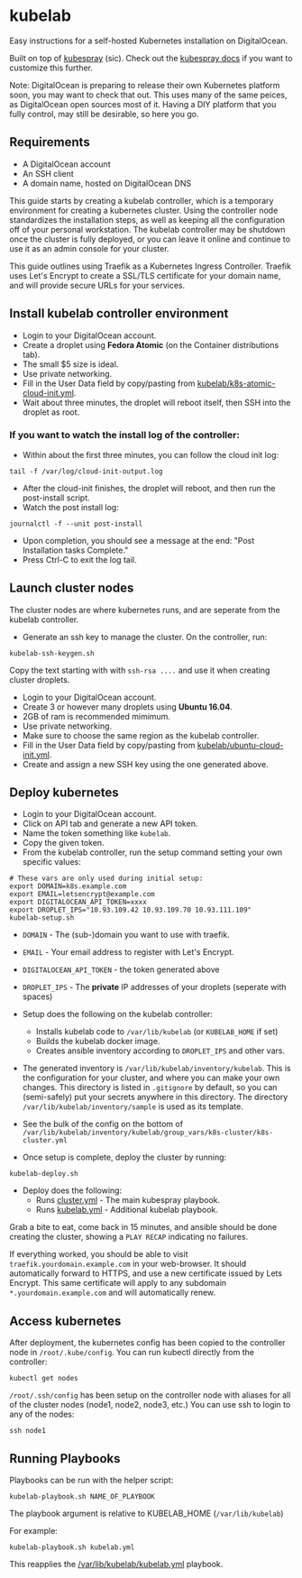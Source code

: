 # kubelab

Easy instructions for a self-hosted Kubernetes installation on
DigitalOcean.

Built on top of
[kubespray](https://github.com/kubernetes-incubator/kubespray/) (sic).
Check out the [kubespray
docs](https://github.com/kubernetes-incubator/kubespray#documents) if
you want to customize this further.

Note: DigitalOcean is preparing to release their own Kubernetes
platform soon, you may want to check that out. This uses many of the
same peices, as DigitalOcean open sources most of it. Having a DIY
platform that you fully control, may still be desirable, so here you
go.

## Requirements

 * A DigitalOcean account
 * An SSH client
 * A domain name, hosted on DigitalOcean DNS

This guide starts by creating a kubelab controller, which is a
temporary environment for creating a kubernetes cluster. Using the
controller node standardizes the installation steps, as well as
keeping all the configuration off of your personal workstation. The
kubelab controller may be shutdown once the cluster is fully deployed,
or you can leave it online and continue to use it as an admin console
for your cluster.

This guide outlines using Traefik as a Kubernetes Ingress
Controller. Traefik uses Let's Encrypt to create a SSL/TLS certificate
for your domain name, and will provide secure URLs for your services.

## Install kubelab controller environment

 - Login to your DigitalOcean account.
 - Create a droplet using **Fedora Atomic** (on the Container distributions tab).
 - The small $5 size is ideal.
 - Use private networking.
 - Fill in the User Data field by copy/pasting from [kubelab/k8s-atomic-cloud-init.yml](https://raw.githubusercontent.com/EnigmaCurry/kubelab/kubelab/kubelab/k8s-atomic-cloud-init.yml).
 - Wait about three minutes, the droplet will reboot itself, then SSH
   into the droplet as root.

### If you want to watch the install log of the controller:

 - Within about the first three minutes, you can follow the cloud init log:

```
tail -f /var/log/cloud-init-output.log
```

 - After the cloud-init finishes, the droplet will reboot, and then run the
   post-install script.
 - Watch the post install log:

```
journalctl -f --unit post-install
```

 - Upon completion, you should see a message at the end: "Post
  Installation tasks Complete."
 - Press Ctrl-C to exit the log tail.
 
## Launch cluster nodes

The cluster nodes are where kubernetes runs, and are seperate from the kubelab controller.

 - Generate an ssh key to manage the cluster. On the controller, run:

```
kubelab-ssh-keygen.sh
```

Copy the text starting with with `ssh-rsa ....` and use it when
creating cluster droplets.

 - Login to your DigitalOcean account.
 - Create 3 or however many droplets using **Ubuntu 16.04**.
 - 2GB of ram is recommended mimimum.
 - Use private networking.
 - Make sure to choose the same region as the kubelab controller.
 - Fill in the User Data field by copy/pasting from
   [kubelab/ubuntu-cloud-init.yml](https://raw.githubusercontent.com/EnigmaCurry/kubelab/kubelab/kubelab/ubuntu-cloud-init.yml).
 - Create and assign a new SSH key using the one generated above.

## Deploy kubernetes

 - Login to your DigitalOcean account.
 - Click on API tab and generate a new API token.
 - Name the token something like `kubelab`.
 - Copy the given token.
 - From the kubelab controller, run the setup command setting your own
   specific values:
   
```
# These vars are only used during initial setup:
export DOMAIN=k8s.example.com
export EMAIL=letsencrypt@example.com
export DIGITALOCEAN_API_TOKEN=xxxx
export DROPLET_IPS="10.93.109.42 10.93.109.70 10.93.111.109"
kubelab-setup.sh
```

   - `DOMAIN` - The (sub-)domain you want to use with traefik.
   - `EMAIL` - Your email address to register with Let's Encrypt.
   - `DIGITALOCEAN_API_TOKEN` - the token generated above
   - `DROPLET_IPS` - The **private** IP addresses of your droplets (seperate with spaces)

 - Setup does the following on the kubelab controller:
   - Installs kubelab code to `/var/lib/kubelab` (or `KUBELAB_HOME` if set)
   - Builds the kubelab docker image.
   - Creates ansible inventory according to `DROPLET_IPS` and other vars.
 - The generated inventory is `/var/lib/kubelab/inventory/kubelab`.
   This is the configuration for your cluster, and where you can make
   your own changes. This directory is listed in `.gitignore` by
   default, so you can (semi-safely) put your secrets anywhere in this
   directory. The directory `/var/lib/kubelab/inventory/sample` is
   used as its template.
 - See the bulk of the config on the bottom of
   `/var/lib/kubelab/inventory/kubelab/group_vars/k8s-cluster/k8s-cluster.yml`
 - Once setup is complete, deploy the cluster by running:

```
kubelab-deploy.sh
```
 - Deploy does the following:
   - Runs [cluster.yml](cluster.yml) - The main kubespray playbook.
   - Runs [kubelab.yml](kubelab.yml) - Additional kubelab playbook.

Grab a bite to eat, come back in 15 minutes, and ansible should be done
creating the cluster, showing a `PLAY RECAP` indicating no failures.

If everything worked, you should be able to visit
`traefik.yourdomain.example.com` in your web-browser. It should
automatically forward to HTTPS, and use a new certificate issued by
Lets Encrypt. This same certificate will apply to any subdomain
`*.yourdomain.example.com` and will automatically renew.

## Access kubernetes

After deployment, the kubernetes config has been copied to the
controller node in `/root/.kube/config`. You can run kubectl directly
from the controller:

```
kubectl get nodes
```

`/root/.ssh/config` has been setup on the controller node with aliases
for all of the cluster nodes (node1, node2, node3, etc.) You can use
ssh to login to any of the nodes:

```
ssh node1
```

## Running Playbooks

Playbooks can be run with the helper script:

```
kubelab-playbook.sh NAME_OF_PLAYBOOK
```

The playbook argument is relative to KUBELAB_HOME (`/var/lib/kubelab`)

For example:

```
kubelab-playbook.sh kubelab.yml
```

This reapplies the [/var/lib/kubelab/kubelab.yml](kubelab.yml) playbook.
